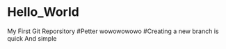 # Hello_World
My First Git Reporsitory
#Petter
wowowowowo
#Creating a new branch is quick And simple

